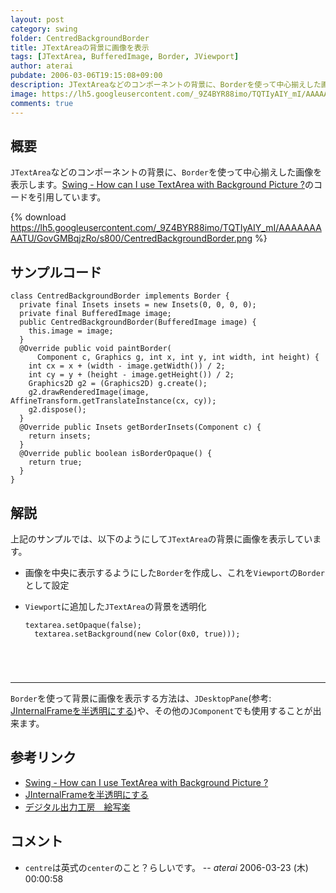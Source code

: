 ```yaml
---
layout: post
category: swing
folder: CentredBackgroundBorder
title: JTextAreaの背景に画像を表示
tags: [JTextArea, BufferedImage, Border, JViewport]
author: aterai
pubdate: 2006-03-06T19:15:08+09:00
description: JTextAreaなどのコンポーネントの背景に、Borderを使って中心揃えした画像を表示します。
image: https://lh5.googleusercontent.com/_9Z4BYR88imo/TQTIyAIY_mI/AAAAAAAAATU/GovGMBqjzRo/s800/CentredBackgroundBorder.png
comments: true
---
```

## 概要
`JTextArea`などのコンポーネントの背景に、`Border`を使って中心揃えした画像を表示します。[Swing - How can I use TextArea with Background Picture ?](https://community.oracle.com/thread/1395763)のコードを引用しています。

{% download https://lh5.googleusercontent.com/_9Z4BYR88imo/TQTIyAIY_mI/AAAAAAAAATU/GovGMBqjzRo/s800/CentredBackgroundBorder.png %}

## サンプルコード
<pre class="prettyprint"><code>class CentredBackgroundBorder implements Border {
  private final Insets insets = new Insets(0, 0, 0, 0);
  private final BufferedImage image;
  public CentredBackgroundBorder(BufferedImage image) {
    this.image = image;
  }
  @Override public void paintBorder(
      Component c, Graphics g, int x, int y, int width, int height) {
    int cx = x + (width - image.getWidth()) / 2;
    int cy = y + (height - image.getHeight()) / 2;
    Graphics2D g2 = (Graphics2D) g.create();
    g2.drawRenderedImage(image, AffineTransform.getTranslateInstance(cx, cy));
    g2.dispose();
  }
  @Override public Insets getBorderInsets(Component c) {
    return insets;
  }
  @Override public boolean isBorderOpaque() {
    return true;
  }
}
</code></pre>

## 解説
上記のサンプルでは、以下のようにして`JTextArea`の背景に画像を表示しています。

- 画像を中央に表示するようにした`Border`を作成し、これを`Viewport`の`Border`として設定
- `Viewport`に追加した`JTextArea`の背景を透明化
    
    <pre class="prettyprint"><code>textarea.setOpaque(false);
    textarea.setBackground(new Color(0x0, true)));
</code></pre>

<!-- dummy comment line for breaking list -->
- - - -
`Border`を使って背景に画像を表示する方法は、`JDesktopPane`(参考: [JInternalFrameを半透明にする](https://ateraimemo.com/Swing/TransparentFrame.html))や、その他の`JComponent`でも使用することが出来ます。

## 参考リンク
- [Swing - How can I use TextArea with Background Picture ?](https://community.oracle.com/thread/1395763)
- [JInternalFrameを半透明にする](https://ateraimemo.com/Swing/TransparentFrame.html)
- [デジタル出力工房　絵写楽](http://www.bekkoame.ne.jp/~bootan/free2.html)

<!-- dummy comment line for breaking list -->

## コメント
- `centre`は英式の`center`のこと？らしいです。 -- *aterai* 2006-03-23 (木) 00:00:58

<!-- dummy comment line for breaking list -->
